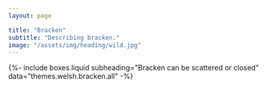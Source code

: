 ```yaml
---
layout: page

title: "Bracken"
subtitle: "Describing bracken."
image: "/assets/img/heading/wild.jpg"
---
```


{%-
include boxes.liquid
subheading="Bracken can be scattered or closed"
data="themes.welsh.bracken.all"
-%}
